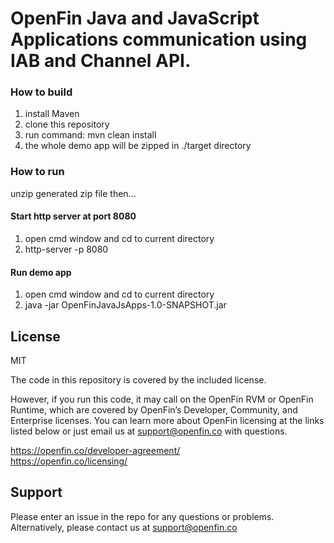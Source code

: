 # OpenFin Java and JavaScript Applications communication using IAB and Channel API. 

### How to build

1. install Maven
2. clone this repository 
3. run command: mvn clean install
4. the whole demo app will be zipped in ./target directory

### How to run

unzip generated zip file then...

#### Start http server at port 8080

1. open cmd window and cd to current directory
2. http-server -p 8080

#### Run demo app

1. open cmd window and cd to current directory
2. java -jar OpenFinJavaJsApps-1.0-SNAPSHOT.jar

## License
MIT

The code in this repository is covered by the included license.

However, if you run this code, it may call on the OpenFin RVM or OpenFin Runtime, which are covered by OpenFin’s Developer, Community, and Enterprise licenses. You can learn more about OpenFin licensing at the links listed below or just email us at support@openfin.co with questions.

https://openfin.co/developer-agreement/ <br/>
https://openfin.co/licensing/

## Support
Please enter an issue in the repo for any questions or problems. Alternatively, please contact us at support@openfin.co 
